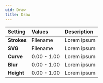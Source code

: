 ```yaml
---
uid: Draw
title: Draw
---
```


| Setting     | Values      | Description |
| :---------- | :---------- | :---------- |
| **Strokes** | Filename    | Lorem ipsum |
| **SVG**     | Filename    | Lorem ipsum |
| **Curve**   | 0.00 - 1.00 | Lorem ipsum |
| **Blur**    | 0.00 - 1.00 | Lorem ipsum |
| **Height**  | 0.00 - 1.00 | Lorem ipsum |
